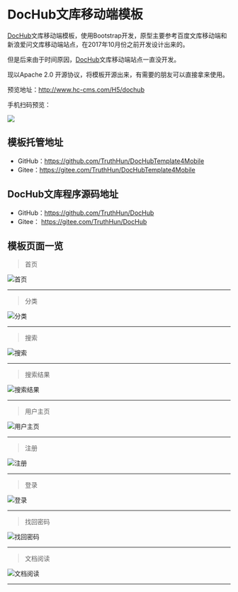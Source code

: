 # DocHub文库移动端模板

[DocHub](https://gitee.com/TruthHun/DocHub)文库移动端模板，使用Bootstrap开发，原型主要参考百度文库移动端和新浪爱问文库移动端站点，在2017年10月份之前开发设计出来的。

但是后来由于时间原因，[DocHub](https://gitee.com/TruthHun/DocHub)文库移动端站点一直没开发。

现以Apache 2.0 开源协议，将模板开源出来，有需要的朋友可以直接拿来使用。

预览地址：http://www.hc-cms.com/H5/dochub

手机扫码预览：

![](preview/qrcode.png)

## 模板托管地址
- GitHub：https://github.com/TruthHun/DocHubTemplate4Mobile
- Gitee：https://gitee.com/TruthHun/DocHubTemplate4Mobile

## DocHub文库程序源码地址
- GitHub：https://github.com/TruthHun/DocHub
- Gitee： https://gitee.com/TruthHun/DocHub


## 模板页面一览


> 首页

![首页](preview/index.png)

-----

> 分类

![分类](preview/cate.png)

-----

> 搜索

![搜索](preview/search.png)

-----

> 搜索结果

![搜索结果](preview/search-result.png)

-----

> 用户主页

![用户主页](preview/ucenter.png)

-----

> 注册

![注册](preview/reg.png)

-----

> 登录

![登录](preview/login.png)

-----

> 找回密码

![找回密码](preview/findpwd.png)

-----

> 文档阅读

![文档阅读](preview/view.png)

-----









